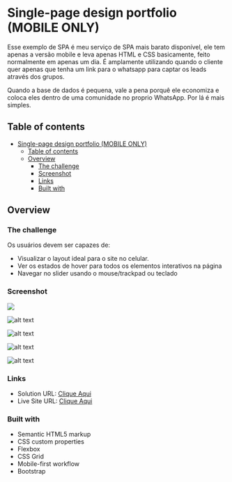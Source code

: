 ﻿# Single-page design portfolio (MOBILE ONLY)

Esse exemplo de SPA é meu serviço de SPA mais barato disponível, ele tem apenas a versão mobile e leva apenas HTML e CSS basicamente, feito normalmente em apenas um dia. É amplamente utilizando quando o cliente quer apenas que tenha um link para o whatsapp para captar os leads através dos grupos. 

Quando a base de dados é pequena, vale a pena porquê ele economiza e coloca eles dentro de uma comunidade no proprio WhatsApp. Por lá é mais simples.

## Table of contents

- [Single-page design portfolio (MOBILE ONLY)](#single-page-design-portfolio-mobile-only)
  - [Table of contents](#table-of-contents)
  - [Overview](#overview)
    - [The challenge](#the-challenge)
    - [Screenshot](#screenshot)
    - [Links](#links)
    - [Built with](#built-with)

## Overview

### The challenge

Os usuários devem ser capazes de:

- Visualizar o layout ideal para o site no celular.
- Ver os estados de hover para todos os elementos interativos na página
- Navegar no slider usando o mouse/trackpad ou teclado

### Screenshot

![](./screenshot.jpg)

![alt text](image.png)

![alt text](image-1.png)

![alt text](image-2.png)

![alt text](image-3.png)


### Links

- Solution URL: [Clique Aqui](https://github.com/vinycxuz/SPA_example)
- Live Site URL: [Clique Aqui](https://vinycxuz.github.io/SPA_example/)

### Built with

- Semantic HTML5 markup
- CSS custom properties
- Flexbox
- CSS Grid
- Mobile-first workflow
- Bootstrap

